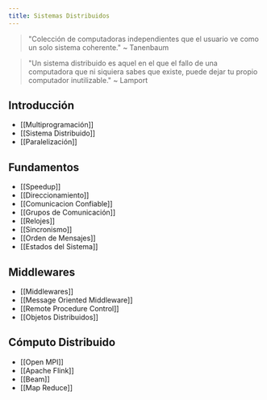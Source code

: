 ```yaml
---
title: Sistemas Distribuidos
---
```


> "Colección de computadoras independientes que el usuario ve como un solo sistema coherente." ~ Tanenbaum

> "Un sistema distribuido es aquel en el que el fallo de una computadora que ni siquiera sabes que existe, puede dejar tu propio computador inutilizable." ~ Lamport

## Introducción

- [[Multiprogramación]]
- [[Sistema Distribuido]]
- [[Paralelización]]

## Fundamentos

- [[Speedup]]
- [[Direccionamiento]]
- [[Comunicacion Confiable]]
- [[Grupos de Comunicación]]
- [[Relojes]]
- [[Sincronismo]]
- [[Orden de Mensajes]]
- [[Estados del Sistema]]

## Middlewares

- [[Middlewares]]
- [[Message Oriented Middleware]]
- [[Remote Procedure Control]]
- [[Objetos Distribuidos]]

## Cómputo Distribuido

- [[Open MPI]]
- [[Apache Flink]]
- [[Beam]]
- [[Map Reduce]]
